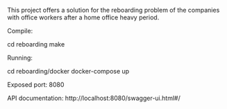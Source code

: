 This project offers a solution for the reboarding problem of the companies with office workers after a home office heavy period.

Compile:

cd reboarding
make

Running:

cd reboarding/docker
docker-compose up

Exposed port: 8080

API documentation:
http://localhost:8080/swagger-ui.html#/
